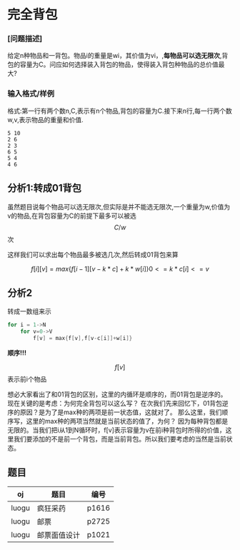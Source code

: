 # 完全背包

### [问题描述]

给定n种物品和一背包。物品i的重量是wi，其价值为vi，,**每物品可以选无限次**,背包的容量为C。问应如何选择装入背包的物品，使得装入背包种物品的总价值最大?

### 输入格式/样例

格式:第一行有两个数n,C,表示有n个物品,背包的容量为C.接下来n行,每一行两个数w,v,表示物品的重量和价值.

```
5 10
2 6
2 3
6 5
5 4
4 6
```

## 分析1:转成01背包

虽然题目说每个物品可以选无限次,但实际是并不能选无限次,一个重量为w,价值为v的物品,在背包容量为C的前提下最多可以被选$$C/w$$次

这样我们可以求出每个物品最多被选几次,然后转成01背包来算

```math
f[i][v] = max\{ f[i-1][v-k*c]+k*w[i]\}  0<=k*c[i]<=v
```


## 分析2


转成一数组来示

```c
for i = 1->N
    for v=0->V
        f[v] = max{f[v],f[v-c[i]]+w[i]}
```

**顺序!!!**

$$f[v]$$表示前i个物品


想必大家看出了和01背包的区别，这里的内循环是顺序的，而01背包是逆序的。
现在关键的是考虑：为何完全背包可以这么写？
在次我们先来回忆下，01背包逆序的原因？是为了是max种的两项是前一状态值，这就对了。
那么这里，我们顺序写，这里的max种的两项当然就是当前状态的值了，为何？
因为每种背包都是无限的。当我们把i从1到N循环时，f[v]表示容量为v在前i种背包时所得的价值，这里我们要添加的不是前一个背包，而是当前背包。所以我们要考虑的当然是当前状态。

## 题目

| oj    | 题目         | 编号  |
|-------|--------------|-------|
| luogu | 疯狂采药     | p1616 |
| luogu | 邮票         | p2725 |
| luogu | 邮票面值设计 | p1021 |

